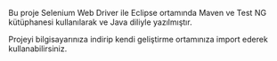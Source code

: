 Bu proje Selenium Web Driver ile Eclipse ortamında Maven ve Test NG kütüphanesi kullanılarak ve Java diliyle yazılmıştır.

Projeyi bilgisayarınıza indirip kendi geliştirme ortamınıza import ederek kullanabilirsiniz.

